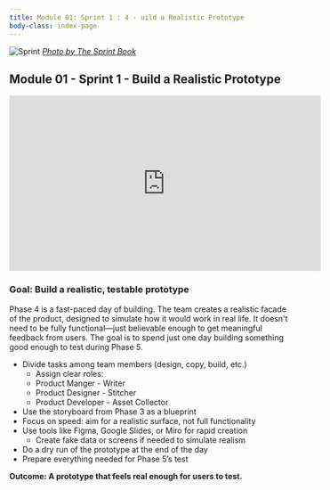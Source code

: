 ```yaml
---
title: Module 01: Sprint 1 : 4 - uild a Realistic Prototype
body-class: index-page
---
```


![Sprint]({{URLROOT}}/shared/img/sprint_4.png)
*[Photo by The Sprint Book](https://www.thesprintbook.com/the-design-sprint)*

## Module 01 - Sprint 1 - Build a Realistic Prototype

<iframe width="560" height="315" src="https://www.youtube.com/embed/IGcwFV76t7o?si=FR1Hg2cQc3kHm7Fe" title="YouTube video player" frameborder="0" allow="accelerometer; autoplay; clipboard-write; encrypted-media; gyroscope; picture-in-picture; web-share" referrerpolicy="strict-origin-when-cross-origin" allowfullscreen></iframe>

### Goal: Build a realistic, testable prototype

Phase 4 is a fast-paced day of building. The team creates a realistic facade of the product, designed to simulate how it would work in real life. It doesn't need to be fully functional—just believable enough to get meaningful feedback from users. The goal is to spend just one day building something good enough to test during Phase 5.

* Divide tasks among team members (design, copy, build, etc.)
    - Assign clear roles:
    - Product Manger - Writer
    - Product Designer - Stitcher
    - Product Developer - Asset Collector
* Use the storyboard from Phase 3 as a blueprint
* Focus on speed: aim for a realistic surface, not full functionality
* Use tools like Figma, Google Slides, or Miro for rapid creation
    - Create fake data or screens if needed to simulate realism
* Do a dry run of the prototype at the end of the day
* Prepare everything needed for Phase 5’s test

**Outcome: A prototype that feels real enough for users to test.**